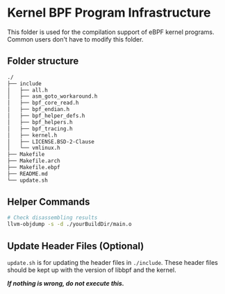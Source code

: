 # Kernel BPF Program Infrastructure

This folder is used for the compilation support of eBPF kernel programs.
Common users don't have to modify this folder.

## Folder structure

```bash
./
├── include
│   ├── all.h
│   ├── asm_goto_workaround.h
│   ├── bpf_core_read.h
│   ├── bpf_endian.h
│   ├── bpf_helper_defs.h
│   ├── bpf_helpers.h
│   ├── bpf_tracing.h
│   ├── kernel.h
│   ├── LICENSE.BSD-2-Clause
│   └── vmlinux.h
├── Makefile
├── Makefile.arch
├── Makefile.ebpf
├── README.md
└── update.sh
```

## Helper Commands

```bash
# Check disassembling results
llvm-objdump -s -d ./yourBuildDir/main.o
```

## Update Header Files (Optional)

`update.sh` is for updating the header files in `./include`.
These header files should be kept up with the version of libbpf and the kernel.

***If nothing is wrong, do not execute this.***